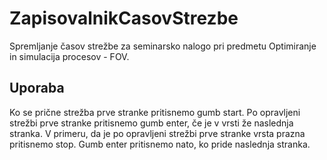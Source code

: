 # ZapisovalnikCasovStrezbe
Spremljanje časov strežbe za seminarsko nalogo pri predmetu Optimiranje in simulacija procesov - FOV.


## Uporaba

Ko se prične strežba prve stranke pritisnemo gumb start. Po opravljeni strežbi prve stranke pritisnemo gumb enter, če je v vrsti že naslednja stranka.
V primeru, da je po opravljeni strežbi prve stranke vrsta prazna pritisnemo stop. Gumb enter pritisnemo nato, ko pride naslednja stranka.
